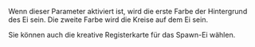 Wenn dieser Parameter aktiviert ist, wird die erste Farbe der Hintergrund des Ei sein. Die zweite Farbe wird die Kreise auf dem Ei sein.

Sie können auch die kreative Registerkarte für das Spawn-Ei wählen.